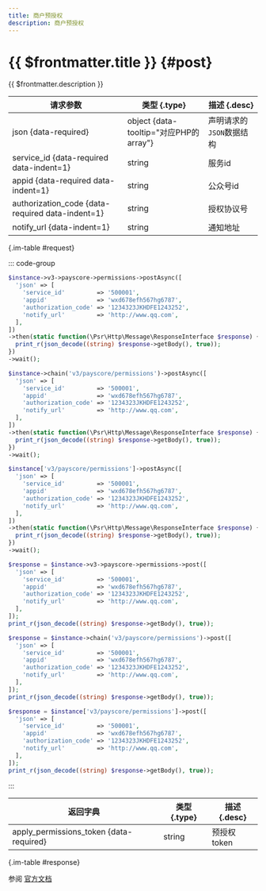 ```yaml
---
title: 商户预授权
description: 商户预授权
---
```


# {{ $frontmatter.title }} {#post}

{{ $frontmatter.description }}

| 请求参数 | 类型 {.type} | 描述 {.desc}
| --- | --- | ---
| json {data-required} | object {data-tooltip="对应PHP的array"} | 声明请求的`JSON`数据结构
| service_id {data-required data-indent=1} | string | 服务id
| appid {data-required data-indent=1} | string | 公众号id
| authorization_code {data-required data-indent=1} | string | 授权协议号
| notify_url {data-indent=1} | string | 通知地址

{.im-table #request}

::: code-group

```php [异步纯链式]
$instance->v3->payscore->permissions->postAsync([
  'json' => [
    'service_id'         => '500001',
    'appid'              => 'wxd678efh567hg6787',
    'authorization_code' => '1234323JKHDFE1243252',
    'notify_url'         => 'http://www.qq.com',
  ],
])
->then(static function(\Psr\Http\Message\ResponseInterface $response) {
  print_r(json_decode((string) $response->getBody(), true));
})
->wait();
```

```php [异步声明式]
$instance->chain('v3/payscore/permissions')->postAsync([
  'json' => [
    'service_id'         => '500001',
    'appid'              => 'wxd678efh567hg6787',
    'authorization_code' => '1234323JKHDFE1243252',
    'notify_url'         => 'http://www.qq.com',
  ],
])
->then(static function(\Psr\Http\Message\ResponseInterface $response) {
  print_r(json_decode((string) $response->getBody(), true));
})
->wait();
```

```php [异步属性式]
$instance['v3/payscore/permissions']->postAsync([
  'json' => [
    'service_id'         => '500001',
    'appid'              => 'wxd678efh567hg6787',
    'authorization_code' => '1234323JKHDFE1243252',
    'notify_url'         => 'http://www.qq.com',
  ],
])
->then(static function(\Psr\Http\Message\ResponseInterface $response) {
  print_r(json_decode((string) $response->getBody(), true));
})
->wait();
```

```php [同步纯链式]
$response = $instance->v3->payscore->permissions->post([
  'json' => [
    'service_id'         => '500001',
    'appid'              => 'wxd678efh567hg6787',
    'authorization_code' => '1234323JKHDFE1243252',
    'notify_url'         => 'http://www.qq.com',
  ],
]);
print_r(json_decode((string) $response->getBody(), true));
```

```php [同步声明式]
$response = $instance->chain('v3/payscore/permissions')->post([
  'json' => [
    'service_id'         => '500001',
    'appid'              => 'wxd678efh567hg6787',
    'authorization_code' => '1234323JKHDFE1243252',
    'notify_url'         => 'http://www.qq.com',
  ],
]);
print_r(json_decode((string) $response->getBody(), true));
```

```php [同步属性式]
$response = $instance['v3/payscore/permissions']->post([
  'json' => [
    'service_id'         => '500001',
    'appid'              => 'wxd678efh567hg6787',
    'authorization_code' => '1234323JKHDFE1243252',
    'notify_url'         => 'http://www.qq.com',
  ],
]);
print_r(json_decode((string) $response->getBody(), true));
```

:::

| 返回字典 | 类型 {.type} | 描述 {.desc}
| --- | --- | ---
| apply_permissions_token {data-required} | string | 预授权token

{.im-table #response}

参阅 [官方文档](https://pay.weixin.qq.com/doc/v3/merchant/4012647349)
